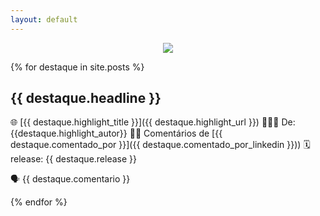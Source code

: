 ```yaml
---
layout: default
---
```

<p align="center"><img src="https://destaque.srebrasil.com/assets/destaques.gif"></p>

{% for destaque in site.posts %}

## **{{ destaque.headline }}**

🌐 [{{ destaque.highlight_title }}]({{ destaque.highlight_url }})
👱🏼‍♂️ De:{{destaque.highlight_autor}}
:man_technologist: Comentários de [{{ destaque.comentado_por }}]({{ destaque.comentado_por_linkedin }}))
:spiral_calendar: release: {{ destaque.release }}

🗣️ {{ destaque.comentario }}

{% endfor %}
